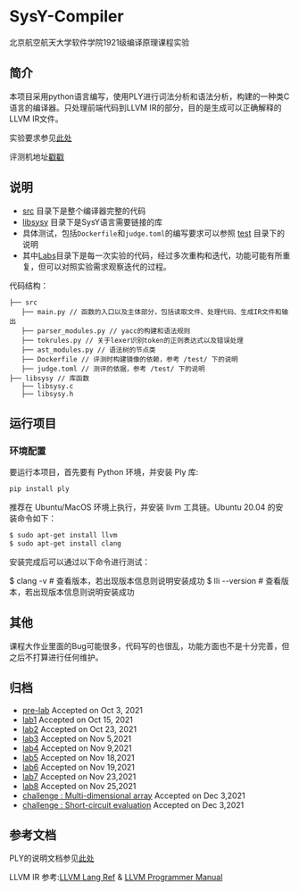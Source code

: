 # SysY-Compiler

北京航空航天大学软件学院1921级编译原理课程实验

## 简介

本项目采用python语言编写，使用PLY进行词法分析和语法分析，构建的一种类C语言的编译器。只处理前端代码到LLVM IR的部分，目的是生成可以正确解释的LLVM IR文件。

实验要求参见[此处](https://github.com/BUAA-SE-Compiling/miniSysY-tutorial) 

评测机地址[戳戳](https://oj.karenia.cc/dashboard)

## 说明

- [src](./src/) 目录下是整个编译器完整的代码
- [libsysy](./libsysy/) 目录下是SysY语言需要链接的库
- 具体测试，包括`Dockerfile`和`judge.toml`的编写要求可以参照 [test](./test/) 目录下的说明
- 其中[Labs](./Labs/)目录下是每一次实验的代码，经过多次重构和迭代，功能可能有所重复，但可以对照实验需求观察迭代的过程。

代码结构：

```
├── src
   ├── main.py // 函数的入口以及主体部分，包括读取文件、处理代码、生成IR文件和输出
   ├── parser_modules.py // yacc的构建和语法规则
   ├── tokrules.py // 关于lexer识别token的正则表达式以及错误处理
   ├── ast_modules.py // 语法树的节点类
   ├── Dockerfile // 评测时构建镜像的依赖，参考 /test/ 下的说明
   ├── judge.toml // 测评的依据，参考 /test/ 下的说明
├── libsysy // 库函数
   ├── libsysy.c
   ├── libsysy.h
```

## 运行项目

### 环境配置

要运行本项目，首先要有 Python 环境，并安装 Ply 库:
```bash
pip install ply
```
推荐在 Ubuntu/MacOS 环境上执行，并安装 llvm 工具链。Ubuntu 20.04 的安装命令如下：
```bash
$ sudo apt-get install llvm
$ sudo apt-get install clang
```
安装完成后可以通过以下命令进行测试：

$ clang -v 		# 查看版本，若出现版本信息则说明安装成功
$ lli --version # 查看版本，若出现版本信息则说明安装成功

## 其他

课程大作业里面的Bug可能很多，代码写的也很乱，功能方面也不是十分完善，但之后不打算进行任何维护。

## 归档

- [pre-lab](./Labs/pre_lab) Accepted on Oct 3, 2021
- [lab1](./Labs/lab1/) Accepted on Oct 15, 2021
- [lab2](./Labs/lab2) Accepted on Oct 23, 2021
- [lab3](./Labs/lab3/) Accepted on Nov 5,2021
- [lab4](./Labs/lab4/) Accepted on Nov 9,2021
- [lab5](./Labs/lab5/) Accepted on Nov 18,2021
- [lab6](./Labs/lab6/) Accepted on Nov 19,2021
- [lab7](./Labs/lab7/) Accepted on Nov 23,2021
- [lab8](./Labs/lab8/)  Accepted on Nov 25,2021
- [challenge : Multi-dimensional array](./Labs/challenge/MDA/) Accepted on Dec 3,2021
- [challenge : Short-circuit evaluation](./Labs/challenge/SCE/) Accepted on Dec 3,2021

## 参考文档

PLY的说明文档参见[此处](http://www.dabeaz.com/ply/ply.html)

LLVM IR 参考:[LLVM Lang Ref](https://llvm.org/docs/LangRef.html) & [LLVM Programmer Manual](https://llvm.org/docs/ProgrammersManual.html)

